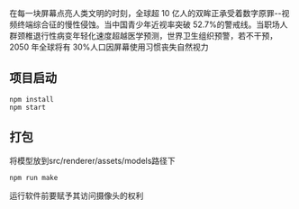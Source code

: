 

在每一块屏幕点亮人类文明的时刻，全球超 10 亿人的双眸正承受着数字原罪--视频终端综合征的慢性侵蚀。当中国青少年近视率突破 52.7%的警戒线。当职场人群颈椎退行性病变年轻化速度超越医学预测，世界卫生组织预警，若不干预，2050 年全球将有 30%人口因屏幕使用习惯丧失自然视力


## 项目启动
```
npm install
npm start
```

## 打包
将模型放到src/renderer/assets/models路径下

```
npm run make
```

运行软件前要赋予其访问摄像头的权利